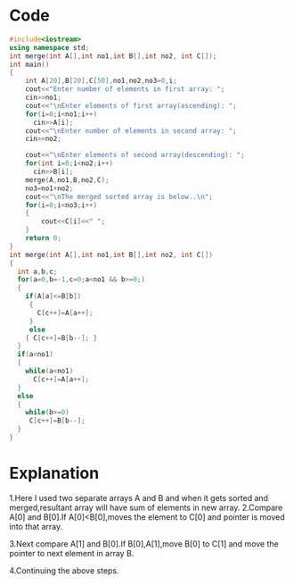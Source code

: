 Code
===
```cpp
#include<iostream>
using namespace std;
int merge(int A[],int no1,int B[],int no2, int C[]);
int main()
{
    int A[20],B[20],C[50],no1,no2,no3=0,i;
    cout<<"Enter number of elements in first array: ";
    cin>>no1;
    cout<<"\nEnter elements of first array(ascending): ";
    for(i=0;i<no1;i++)
      cin>>A[i];
    cout<<"\nEnter number of elements in second array: ";
    cin>>no2;

    cout<<"\nEnter elements of second array(descending): ";
    for(int i=0;i<no2;i++)
      cin>>B[i]; 
    merge(A,no1,B,no2,C);
    no3=no1+no2;
    cout<<"\nThe merged sorted array is below..\n";
    for(i=0;i<no3;i++)
    {
        cout<<C[i]<<" ";
    }
    return 0;  
}
int merge(int A[],int no1,int B[],int no2, int C[])
{
  int a,b,c;
  for(a=0,b=-1,c=0;a<no1 && b>=0;)
  {
    if(A[a]<=B[b])
     {
       C[c++]=A[a++];
     }
     else
    { C[c++]=B[b--]; }
  }
  if(a<no1)
  {
    while(a<no1)
      C[c++]=A[a++];
  }
  else
  {
    while(b>=0)
     C[c++]=B[b--];
  }
}
```
Explanation
===
1.Here I used two separate arrays A and B and when it gets sorted and merged,resultant array will have sum of elements in new array.
2.Compare A[0] and B[0].If A[0]<B[0],moves the element to C[0] and pointer is moved into that array.

3.Next compare A[1] and B[0].If B[0],A[1],move B[0] to C[1] and move the pointer to next element in array B.

4.Continuing the above steps.
